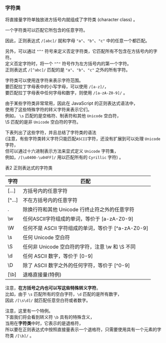 ### 字符类

将直接量字符单独放进方括号内就组成了字符类 (character class) 。  

一个字符类可以匹配它所包含的任意字符。  

因此，正则表达式 `/[abc]/` 就和字母 `"a"`、`"b"`、`"c"` 中的任意一个都匹配。   

另外，可以通过 `"^"` 符号来定义否定字符类，它匹配所有不包含在方括号内的字符。  
定义否定字符时，将一个 `"^"` 符号作为左方括号内的第一个字符。  
正则表达式 `/[^abc]/` 匹配的是 `"a"`、`"b"`、`"c"` 之外的所有字符。

字符类可以使用连字符来表示字符范围。  
要匹配拉丁字母表中的小写字母，可以使用 `/[a-z]/`，  
要匹配拉丁字母表中任何字母和数字，则使用 `/[a-zA-Z0-9]/` 。

由于某些字符类非常常用，因此在 JavaScript 的正则表达式语法中，  
使用了这些特殊字符的转义字符来表示它们。  
例如， `\s` 匹配的是空格符、制表符和其他 `Unicode` 空白符，   
\S 匹配的是非 `Unicode` 空白符的字符。  

下表列出了这些字符，并且总结了字符类的语法   
(注意，有些字符类转义字符只能匹配`ASCII`字符，还没有扩展到可以处理 `Unicode` 字符，  
但可以通过十六进制表示方法来显式定义 `Unicode` 字符集，  
例如，`/[\u0400-\u04FF]/` 用以匹配所有的 `Cyrillic` 字符) 。  

表2 正则表达式的字符类

<table>
	<thead>
		<tr><th>字符</th><th>匹配</th></tr>
	</thead>
	<tbody>
		<tr><td>[...]</td><td>方括号内的任意字符</td></tr>
		<tr><td>[^...]</td><td>不在方括号内的任意字符</td></tr>
		<tr><td>.</td><td>除换行符和其他 Unicode 行终止符之外的任意字符</td></tr>
		<tr><td>\w</td><td>任何ASCII字符组成的单词，等价于 [a-zA-Z0-9]</td></tr>
		<tr><td>\W</td><td>任何不是 ASCII 字符组成的单词，等价于 [^a-zA-Z0-9]</td></tr>
		<tr><td>\s</td><td>任何 Unicode 空白符</td></tr>
		<tr><td>\S</td><td>任何非 Unicode 空白符的字符，注意 \w 和 \S 不同</td></tr>
		<tr><td>\d</td><td>任何 ASCII 数字，等价于 [0-9]</td></tr>
		<tr><td>\D</td><td>除了 ASCII 数字之外的任何字符，等价于 [^0-9]</td></tr>
		<tr><td>[\b]</td><td>退格直接量(特例)</td></tr>
	</tbody>
</table>

注意，**在方括号之内也可以写这些特殊转义字符**。  
比如，由于 `\s` 匹配所有的空白字符，`\d` 匹配的是所有数字，  
因此 `/[\s\d]/` 就匹配任意空白符或者数字。  

注意，这里有一个特例。  
下面我们将会看到转义符 `\b` 具有的特殊含义，  
当用在**字符类**中时，它表示的是退格符，  
所以要在正则表达式中按照直接量表示一个退格符，只需要使用具有一个元素的字符类 `/[\b]/` 。  


